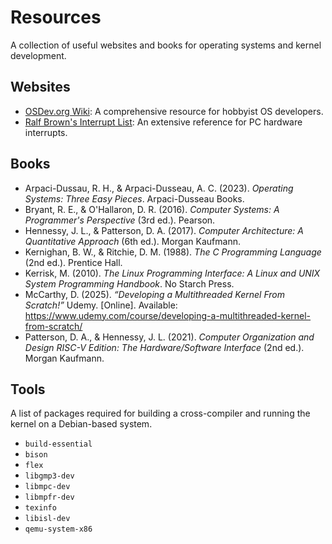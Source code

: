 # Resources

A collection of useful websites and books for operating systems and kernel development.

## Websites

- [OSDev.org Wiki](https://wiki.osdev.org/Expanded_Main_Page): A comprehensive resource for hobbyist OS developers.
- [Ralf Brown's Interrupt List](https://www.ctyme.com/rbrown.htm): An extensive reference for PC hardware interrupts.

## Books

- Arpaci-Dussau, R. H., & Arpaci-Dusseau, A. C. (2023). *Operating Systems: Three Easy Pieces*. Arpaci-Dusseau Books.
- Bryant, R. E., & O'Hallaron, D. R. (2016). *Computer Systems: A Programmer's Perspective* (3rd ed.). Pearson.
- Hennessy, J. L., & Patterson, D. A. (2017). *Computer Architecture: A Quantitative Approach* (6th ed.). Morgan Kaufmann.
- Kernighan, B. W., & Ritchie, D. M. (1988). *The C Programming Language* (2nd ed.). Prentice Hall.
- Kerrisk, M. (2010). *The Linux Programming Interface: A Linux and UNIX System Programming Handbook*. No Starch Press.
- McCarthy, D. (2025). *“Developing a Multithreaded Kernel From Scratch!”* Udemy. [Online]. Available: <https://www.udemy.com/course/developing-a-multithreaded-kernel-from-scratch/>
- Patterson, D. A., & Hennessy, J. L. (2021). *Computer Organization and Design RISC-V Edition: The Hardware/Software Interface* (2nd ed.). Morgan Kaufmann.

## Tools

A list of packages required for building a cross-compiler and running the kernel on a Debian-based system.

- `build-essential`
- `bison`
- `flex`
- `libgmp3-dev`
- `libmpc-dev`
- `libmpfr-dev`
- `texinfo`
- `libisl-dev`
- `qemu-system-x86`